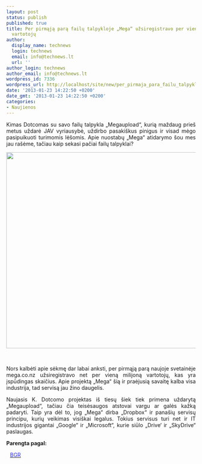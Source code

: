 ```yaml
---
layout: post
status: publish
published: true
title: Per pirmąją parą failų talpykloje „Mega“ užsiregistravo per vieną milijoną
  vartotojų
author:
  display_name: technews
  login: technews
  email: info@technews.lt
  url: ''
author_login: technews
author_email: info@technews.lt
wordpress_id: 7336
wordpress_url: http://localhost/site/new/per_pirmaja_para_failu_talpykloje_mega_uzsiregistravo_per_viena_milijona_vartotoju/
date: '2013-01-23 14:22:50 +0200'
date_gmt: '2013-01-23 14:22:50 +0200'
categories:
- Naujienos
---
```

<p style="text-align:justify">Kimas Dotcomas su savo failų talpykla „Megaupload“, kurią maždaug prieš metus uždarė JAV vyriausybė, uždirbo pasakiškus pinigus ir visad mėgo pasipuikuoti turimomis lėšomis. Apie nuostabų „Mega“ atidarymo šou mes jau rašėme, tačiau kaip sekasi pačiai failų talpyklai?</p>
<p style="text-align:center"> <a target="blank" href="http://www.technologijos.lt/upload/image/n/technologijos/it/S-30746/megapic.jpg"><img alt="" src="http://www.technologijos.lt/upload/image/n/technologijos/it/S-30746/1-megapic.jpg" style="width: 520px;" /></a></p>
<div style="text-align:center"> <strong></strong><br/><em></em></div>
<div style="text-align:justify"><!--[if gte mso 9]><![endif]--><!--[if gte mso 9]><xml></p>
<p>  Normal<br />
  0</p>
<p>  false<br />
  false<br />
  false</p>
<p>  EN-US<br />
  X-NONE<br />
  X-NONE</p>
<p></xml><![endif]--><!--[if gte mso 9]><![endif]--><!--[if gte mso 10]></p>
<style>
 /* Style Definitions */<br />
 table.MsoNormalTable<br />
	{mso-style-name:"Table Normal";<br />
	mso-style-parent:"";<br />
	line-height:115%;<br />
	font-size:11.0pt;"Calibri","sans-serif";}<br />
</style>
<p><![endif]--></p>
<p><span>Nors kalbėti apie sėkmę dar labai anksti, per pirmąją parą naujoje svetainėje mega.co.nz užsiregistravo net per vieną milijoną vartotojų, kas yra įspūdingas skaičius. Apie projektą &bdquo;Mega&ldquo; šią ir praėjusią savaitę kalba visa industrija, tad servisą jau žino daugelis.</span></p>
<p><span>Naujasis K. Dotcomo projektas iš tiesų šiek tiek primena uždarytą &bdquo;Megaupload&ldquo;, tačiau čia teisėsaugos atstovai vargu ar galės kažką padaryti. Taip yra dėl to, jog &bdquo;Mega&ldquo; dirba &bdquo;Dropbox&ldquo; ir panašių servisų principu, kurių veikimas visiškai legalus. Tokius servisus turi net ir IT industrijos gigantai &bdquo;Google&ldquo; ir &bdquo;Microsoft&ldquo;, kurie siūlo &bdquo;Drive&lsquo; ir &bdquo;SkyDrive&ldquo; paslaugas.</span></p>
</div>
<p><strong>Parengta pagal:</strong></p>
<p style="margin:0px 0px 0px 10px"><a target="blank" href="http://bgr.com/2013/01/21/kim-dotcom-mega-launch-adoption-299909/"><span style="color:#2E2EFE">BGR</span></a></p>
